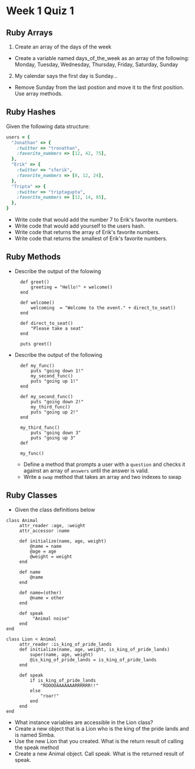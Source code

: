 # Week 1 Quiz 1

## Ruby Arrays

1. Create an array of the days of the week
 - Create a variable named days_of_the_week as an array of the following: Monday, Tuesday, Wednesday, Thursday, Friday, Saturday, Sunday
 
2. My calendar says the first day is Sunday...
 - Remove Sunday from the last postion and move it to the first position. Use array methods.
 
## Ruby Hashes

Given the following data structure:

```ruby 
users = {
  "Jonathan" => {
    :twitter => "tronathan",
    :favorite_numbers => [12, 42, 75],
  },
  "Erik" => {
    :twitter => "sferik",
    :favorite_numbers => [8, 12, 24],
  },
  "Tripta" => {
    :twitter => "triptagupta",
    :favorite_numbers => [12, 14, 85],
  },
}
```

- Write code that would add the number 7 to Erik's favorite numbers.
- Write code that would add yourself to the users hash.
- Write code that returns the array of Erik's favorite numbers.
- Write code that returns the smallest of Erik's favorite numbers.
    
## Ruby Methods 
    
* Describe the output of the folowing
        
        def greet()
            greeting = "Hello!" + welcome()
        end
        
        def welcome()
            welcoming  = "Welcome to the event." + direct_to_seat()
        end
        
        def direct_to_seat()
            "Please take a seat"
        end
        
        puts greet()
        
* Describe the output of the following
    
        def my_func()
            puts "going down 1!"
            my_second_func()
            puts "going up 1!"
        end
        
        def my_second_func()
            puts "going down 2!"
            my_third_func()
            puts "going up 2!"
        end
        
        my_third_func()
            puts "going down 3"
            puts "going up 3"
        def 
 
        my_func()

    * Define a method that prompts a user with a `question` and checks it against an array of `answers` until the answer is valid.
    * Write a `swap` method that takes an array and two indexes to swap
    
## Ruby Classes

* Given the class definitions below
    

```
class Animal
     attr_reader :age, :weight
     attr_accessor :name
     
     def initialize(name, age, weight)
         @name = name
         @age = age
         @weight = weight
     end
     
     def name
         @name
     end
     
     def name=(other)
         @name = other
     end

     def speak
          "Animal noise"
     end
end

class Lion < Animal
     attr_reader :is_king_of_pride_lands
     def initialize(name, age, weight, is_king_of_pride_lands)
         super(name, age, weight)
         @is_king_of_pride_lands = is_king_of_pride_lands
     end
     
     def speak
         if is_king_of_pride_lands
             "ROOOOAAAAAAARRRRRR!!"
         else
             "roar!"
         end
     end
end
```
     
* What instance variables are accessible in the Lion class?
* Create a new object that is a Lion who is the king of the pride lands and is named Simba.
* Use the new Lion that you created.  What is the return result of calling the speak method
* Create a new Animal object.  Call speak.  What is the returned result of speak.
